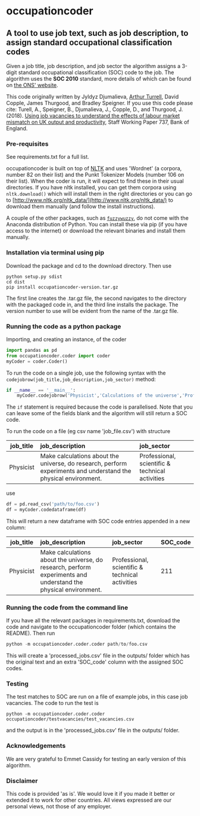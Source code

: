 # occupationcoder

## A tool to use job text, such as job description, to assign standard occupational classification codes

Given a job title, job description, and job sector the algorithm assigns a 3-digit standard occupational classification (SOC) code to the job. The algorithm uses the **SOC 2010** standard, more details of which can be found on [the ONS' website](https://www.ons.gov.uk/methodology/classificationsandstandards/standardoccupationalclassificationsoc/soc2010).

This code originally written by Jyldyz Djumalieva, [Arthur Turrell](http://aeturrell.github.io/home), David Copple, James Thurgood, and Bradley Speigner. If you use this code please cite:
Turell, A., Speigner, B., Djumalieva, J., Copple, D., and Thurgood, J. (2018). [Using job vacancies to understand the effects of labour market mismatch on UK output and productivity](https://www.bankofengland.co.uk/working-paper/2018/using-job-vacancies-to-understand-the-effects-of-labour-market-mismatch-on-uk-output), Staff Working Paper 737, Bank of England.


### Pre-requisites
See requirements.txt for a full list. 

occupationcoder is built on top of [NLTK](http://www.nltk.org/) and uses 'Wordnet' (a corpora, number 82 on their list) and the Punkt Tokenizer Models (number 106 on their list). When the coder is run, it will expect to find these in their usual directories. If you have nltk installed, you can get them corpora using ```nltk.download()``` which will install them in the right directories or you can go to [http://www.nltk.org/nltk_data/](http://www.nltk.org/nltk_data/) to download them manually (and follow the install instructions). 

A couple of the other packages, such as [```fuzzywuzzy```](https://github.com/seatgeek/fuzzywuzzy), do not come with the Anaconda distribution of Python. You can install these via pip (if you have access to the internet) or download the relevant binaries and install them manually.


### Installation via terminal using pip
Download the package and cd to the download directory. Then use
```Terminal
python setup.py sdist
cd dist
pip install occupationcoder-version.tar.gz
```
The first line creates the .tar.gz file, the second navigates to the directory with the packaged code in, and the third line installs the package. The version number to use will be evident from the name of the .tar.gz file.

### Running the code as a python package
Importing, and creating an instance, of the coder
```Python
import pandas as pd
from occupationcoder.coder import coder
myCoder = coder.Coder()
```
To run the code on a single job, use the following syntax with the ```codejobrow(job_title,job_description,job_sector)``` method:
```Python
if __name__ == '__main__':
    myCoder.codejobrow('Physicist','Calculations of the universe','Professional scientific')
```
The ```if``` statement is required because the code is parallelised. Note that you can leave some of the fields blank and the algorithm will still return a SOC code.

To run the code on a file (eg csv name 'job_file.csv') with structure

| job_title     | job_description| job_sector |
| ------------- |:--------------| :----------|
| Physicist     | Make calculations about the universe, do research, perform experiments and understand the physical environment. | Professional, scientific & technical activities |

use
```Python
df = pd.read_csv('path/to/foo.csv')
df = myCoder.codedataframe(df)
```
This will return a new dataframe with SOC code entries appended in a new column:

| job_title     | job_description| job_sector | SOC_code |
| ------------- |:--------------| :----------| ------|
| Physicist     | Make calculations about the universe, do research, perform experiments and understand the physical environment. | Professional, scientific & technical activities | 211 |

### Running the code from the command line
If you have all the relevant packages in requirements.txt, download the code and navigate to the occupationcoder folder (which contains the README). Then run
```Python
python -m occupationcoder.coder.coder path/to/foo.csv
```
This will create a 'processed_jobs.csv' file in the outputs/ folder which has the original text and an extra 'SOC_code' column with the assigned SOC codes.

### Testing
The test matches to SOC are run on a file of example jobs, in this case job vacancies.
The code to run the test is
```
python -m occupationcoder.coder.coder occupationcoder/testvacancies/test_vacancies.csv
```
and the output is in the 'processed_jobs.csv' file in the outputs/ folder.

### Acknowledgements
We are very grateful to Emmet Cassidy for testing an early version of this algorithm.

### Disclaimer
This code is provided 'as is'. We would love it if you made it better or extended it to work for other countries. All views expressed are our personal views, not those of any employer.

